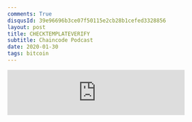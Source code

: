 ```yaml
---
comments: True
disqusId: 39e96696b3ce07f50115e2cb28b1cefed3328856
layout: post
title: CHECKTEMPLATEVERIFY
subtitle: Chaincode Podcast
date: 2020-01-30
tags: bitcoin
---
```



<iframe src="https://anchor.fm/chaincode/embed/episodes/Jeremy-Rubin-and-CHECKTEMPLATEVERIFY---Episode-3-eahnt3/a-a1cotkp" height="102px" width="400px" frameborder="0" scrolling="no"></iframe>

